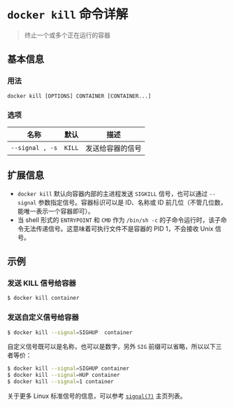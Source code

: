 # `docker kill` 命令详解

> 终止一个或多个正在运行的容器

## 基本信息

### 用法

```
docker kill [OPTIONS] CONTAINER [CONTAINER...]
```

### 选项

| 名称 | 默认 | 描述 |
| ---- | ---- | ---- |
| `--signal , -s` | `KILL` | 发送给容器的信号 |

## 扩展信息

- `docker kill` 默认向容器内部的主进程发送 `SIGKILL` 信号，也可以通过 `--signal` 参数指定信号。容器标识可以是 ID、名称或 ID 前几位（不管几位数，能唯一表示一个容器即可）。
- 当 shell 形式的 `ENTRYPOINT` 和 `CMD` 作为 `/bin/sh -c` 的子命令运行时，该子命令无法传递信号。这意味着可执行文件不是容器的 PID 1，不会接收 Unix 信号。

## 示例

### 发送 KILL 信号给容器

```bash
$ docker kill container
```

### 发送自定义信号给容器

```bash
$ docker kill --signal=SIGHUP  container
```

自定义信号既可以是名称，也可以是数字，另外 `SIG` 前缀可以省略，所以以下三者等价：

```bash
$ docker kill --signal=SIGHUP container
$ docker kill --signal=HUP container
$ docker kill --signal=1 container
```

关于更多 Linux 标准信号的信息，可以参考 [`signal(7)`](http://man7.org/linux/man-pages/man7/signal.7.html) 主页列表。
